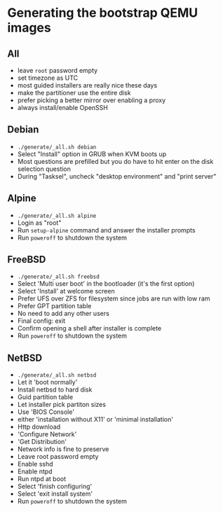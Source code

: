 # Generating the bootstrap QEMU images

## All
- leave `root` password empty
- set timezone as UTC
- most guided installers are really nice these days
- make the partitioner use the entire disk
- prefer picking a better mirror over enabling a proxy
- always install/enable OpenSSH

## Debian
- `./generate/_all.sh debian`
- Select "Install" option in GRUB when KVM boots up
- Most questions are prefilled but you do have to hit enter on the disk selection question
- During "Tasksel", uncheck "desktop environment" and "print server"

## Alpine
- `./generate/_all.sh alpine`
- Login as "root"
- Run `setup-alpine` command and answer the installer prompts
- Run `poweroff` to shutdown the system

## FreeBSD
- `./generate/_all.sh freebsd`
- Select 'Multi user boot' in the bootloader (it's the first option)
- Select 'Install' at welcome screen
- Prefer UFS over ZFS for filesystem since jobs are run with low ram
- Prefer GPT partition table
- No need to add any other users
- Final config: exit
- Confirm opening a shell after installer is complete
- Run `poweroff` to shutdown the system

## NetBSD
- `./generate/_all.sh netbsd`
- Let it 'boot normally'
- Install netbsd to hard disk
- Guid partition table
- Let installer pick partiton sizes
- Use 'BIOS Console'
- either 'installation without X11' or 'minimal installation'
- Http download
- 'Configure Network'
- 'Get Distribution'
- Network info is fine to preserve
- Leave root password empty
- Enable sshd
- Enable ntpd
- Run ntpd at boot
- Select 'finish configuring'
- Select 'exit install system'
- Run `poweroff` to shutdown the system
